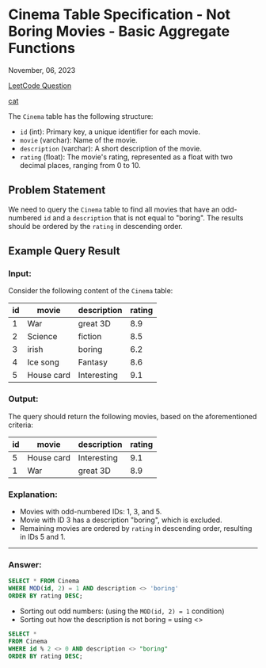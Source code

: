 # Cinema Table Specification - Not Boring Movies - Basic Aggregate Functions

November, 06, 2023

[LeetCode Question](https://leetcode.com/problems/not-boring-movies/description/?envType=study-plan-v2&envId=top-sql-50)

[cat](https://i.pinimg.com/originals/5b/9c/0f/5b9c0fa145a26cbe3b5e3aafb621d640.gif)

The `Cinema` table has the following structure:

- `id` (int): Primary key, a unique identifier for each movie.
- `movie` (varchar): Name of the movie.
- `description` (varchar): A short description of the movie.
- `rating` (float): The movie's rating, represented as a float with two decimal places, ranging from 0 to 10.

## Problem Statement

We need to query the `Cinema` table to find all movies that have an odd-numbered `id` and a `description` that is not equal to "boring". The results should be ordered by the `rating` in descending order.

## Example Query Result

### Input:

Consider the following content of the `Cinema` table:

| id | movie      | description | rating |
|----|------------|-------------|--------|
| 1  | War        | great 3D    | 8.9    |
| 2  | Science    | fiction     | 8.5    |
| 3  | irish      | boring      | 6.2    |
| 4  | Ice song   | Fantasy     | 8.6    |
| 5  | House card | Interesting | 9.1    |

### Output:

The query should return the following movies, based on the aforementioned criteria:

| id | movie      | description | rating |
|----|------------|-------------|--------|
| 5  | House card | Interesting | 9.1    |
| 1  | War        | great 3D    | 8.9    |

### Explanation:

- Movies with odd-numbered IDs: 1, 3, and 5.
- Movie with ID 3 has a description "boring", which is excluded.
- Remaining movies are ordered by `rating` in descending order, resulting in IDs 5 and 1.

---

### Answer: 

```sql
SELECT * FROM Cinema
WHERE MOD(id, 2) = 1 AND description <> 'boring'
ORDER BY rating DESC;
```

* Sorting out odd numbers: (using the `MOD(id, 2) = 1` condition) 
* Sorting out how the description is not boring = using <> 






```sql 
SELECT * 
FROM Cinema 
WHERE id % 2 <> 0 AND description <> "boring"
ORDER BY rating DESC;
```
